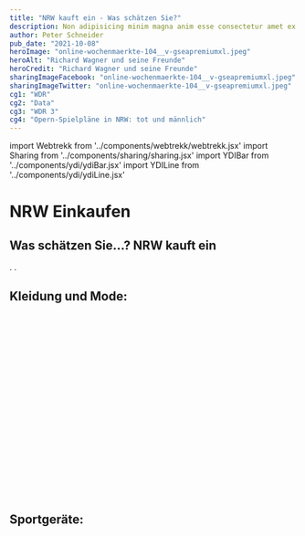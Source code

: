 ```yaml
---
title: "NRW kauft ein - Was schätzen Sie?"
description: Non adipisicing minim magna anim esse consectetur amet ex dolore amet veniam.
author: Peter Schneider
pub_date: "2021-10-08"
heroImage: "online-wochenmaerkte-104__v-gseapremiumxl.jpeg"
heroAlt: "Richard Wagner und seine Freunde"
heroCredit: "Richard Wagner und seine Freunde"
sharingImageFacebook: "online-wochenmaerkte-104__v-gseapremiumxl.jpeg"
sharingImageTwitter: "online-wochenmaerkte-104__v-gseapremiumxl.jpeg"
cg1: "WDR"
cg2: "Data"
cg3: "WDR 3"
cg4: "Opern-Spielpläne in NRW: tot und männlich"
---
```


import Webtrekk from '../components/webtrekk/webtrekk.jsx'
import Sharing from '../components/sharing/sharing.jsx'
import YDIBar from '../components/ydi/ydiBar.jsx'
import YDILine from '../components/ydi/ydiLine.jsx'

# NRW Einkaufen

## Was schätzen Sie...? NRW kauft ein

.
.

## Kleidung und Mode:

<YDILine name="line"/>

<div class="empty_space" style="height: 20rem"></div>

## Sportgeräte:

<YDIBar name="sportgeraete"/>

<Sharing twitter facebook mail whatsapp telegram reddit xing linkedin />
